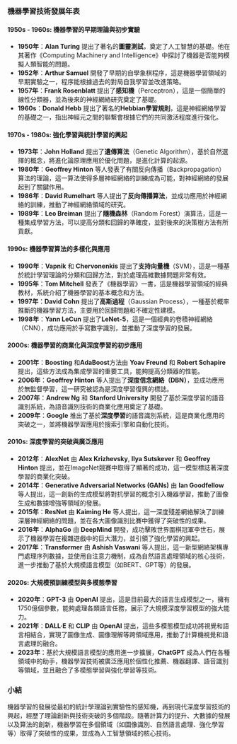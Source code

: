 ### 機器學習技術發展年表

#### 1950s - 1960s: 機器學習的早期理論與初步實驗

- **1950年**：**Alan Turing** 提出了著名的**圖靈測試**，奠定了人工智慧的基礎。他在其著作《Computing Machinery and Intelligence》中探討了機器是否能夠模擬人類智能的問題。
- **1952年**：**Arthur Samuel** 開發了早期的自學象棋程序，這是機器學習領域的早期實驗之一，程序能根據過去的對局自我學習並改進策略。
- **1957年**：**Frank Rosenblatt** 提出了**感知機**（Perceptron），這是一個簡單的線性分類器，並為後來的神經網絡研究奠定了基礎。
- **1960s**：**Donald Hebb** 提出了著名的**Hebbian學習規則**，這是神經網絡學習的基礎之一，指出神經元之間的聯繫會根據它們的共同激活程度進行強化。

#### 1970s - 1980s: 強化學習與統計學習的興起

- **1973年**：**John Holland** 提出了**遺傳算法**（Genetic Algorithm），基於自然選擇的概念，將進化論原理應用於優化問題，是進化計算的起源。
- **1980年**：**Geoffrey Hinton** 等人發表了有關反向傳播（Backpropagation）算法的理論，這一算法使得多層神經網絡的訓練成為可能，對神經網絡的發展起到了關鍵作用。
- **1986年**：**David Rumelhart** 等人提出了**反向傳播算法**，並成功應用於神經網絡的訓練，推動了神經網絡領域的研究。
- **1989年**：**Leo Breiman** 提出了**隨機森林**（Random Forest）演算法，這是一種集成學習方法，可以提高分類和回歸的準確度，並對後來的決策樹方法有所貢獻。

#### 1990s: 機器學習算法的多樣化與應用

- **1990年**：**Vapnik** 和 **Chervonenkis** 提出了**支持向量機**（SVM），這是一種基於統計學習理論的分類和回歸方法，對於處理高維數據問題非常有效。
- **1995年**：**Tom Mitchell** 發表了《機器學習》一書，這是機器學習領域的經典教材，系統介紹了機器學習的基本概念和方法。
- **1997年**：**David Cohn** 提出了**高斯過程**（Gaussian Process），一種基於概率推斷的機器學習方法，主要用於回歸問題和不確定性建模。
- **1998年**：**Yann LeCun** 提出了**LeNet-5**，這是一個經典的卷積神經網絡（CNN），成功應用於手寫數字識別，並推動了深度學習的發展。

#### 2000s: 機器學習的商業化與深度學習的初步應用

- **2001年**：**Boosting** 和**AdaBoost**方法由 **Yoav Freund** 和 **Robert Schapire** 提出，這些方法成為集成學習的重要工具，能夠提高分類器的性能。
- **2006年**：**Geoffrey Hinton** 等人提出了**深度信念網絡（DBN）**，並成功應用於無監督學習，這一研究被認為是深度學習復興的標誌。
- **2007年**：**Andrew Ng** 和 **Stanford University** 開發了基於深度學習的語音識別系統，為語音識別技術的商業化應用奠定了基礎。
- **2009年**：**Google** 推出了基於**深度學習**的語音識別系統，這是商業化應用的突破之一，並將機器學習應用於搜索引擎和自動化技術。

#### 2010s: 深度學習的突破與廣泛應用

- **2012年**：**AlexNet** 由 **Alex Krizhevsky**, **Ilya Sutskever** 和 **Geoffrey Hinton** 提出，並在ImageNet競賽中取得了顯著的成功，這一模型標誌著深度學習的商業化突破。
- **2014年**：**Generative Adversarial Networks (GANs)** 由 **Ian Goodfellow** 等人提出，這一創新的生成模型將對抗學習的概念引入機器學習，推動了圖像生成和數據增強等領域的發展。
- **2015年**：**ResNet** 由 **Kaiming He** 等人提出，這一深度殘差網絡解決了訓練深層神經網絡的問題，並在各大圖像識別比賽中獲得了突破性的成果。
- **2016年**：**AlphaGo** 由 **DeepMind** 開發，成功擊敗世界圍棋冠軍李世石，展示了機器學習在複雜遊戲中的巨大潛力，並引領了強化學習的興起。
- **2017年**：**Transformer** 由 **Ashish Vaswani** 等人提出，這一新型網絡架構專門處理序列數據，並使用自注意力機制，成為自然語言處理領域的核心技術，進一步推動了基於大規模語言模型（如BERT、GPT等）的發展。

#### 2020s: 大規模預訓練模型與多模態學習

- **2020年**：**GPT-3** 由 **OpenAI** 提出，這是目前最大的語言生成模型之一，擁有1750億個參數，能夠處理各類語言任務，展示了大規模深度學習模型的強大能力。
- **2021年**：**DALL·E** 和 **CLIP** 由 **OpenAI** 提出，這些多模態模型成功將視覺和語言相結合，實現了圖像生成、圖像理解等跨領域應用，推動了計算機視覺和語言處理的融合。
- **2023年**：基於大規模語言模型的應用進一步擴展，**ChatGPT** 成為人們在各種領域中的助手，機器學習技術被廣泛應用於個性化推薦、機器翻譯、語音識別等領域，並且融合了多模態學習與強化學習等技術。

### 小結

機器學習的發展從最初的統計學理論到實驗性的感知機，再到現代深度學習技術的興起，經歷了理論創新與技術突破的多個階段。隨著計算力的提升、大數據的發展以及算法的創新，機器學習在多個領域（如圖像識別、自然語言處理、強化學習等）取得了突破性的成果，並成為人工智慧領域的核心技術。